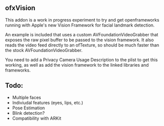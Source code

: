 ## ofxVision 

This addon is a work in progress experiment to try and get openframeworks running with Apple's new Vision Framework for facial landmark detection.  



An example is included that uses a custom AVFoundationVideoGrabber that exposes the raw pixel buffer to be passed to the vision framework. It also reads the video feed directly to an ofTexture, so should be much faster than the stock AVFoundationVideoGrabber.  


You need to add a Privacy Camera Usage Description to the plist to get this working, as well as add the vision framework to the linked libraries and frameworks.

## Todo: 

- Multiple faces 
- Indiviudal features (eyes, lips, etc.)
- Pose Estimation 
- Blink detection?
- Compatibility with ARKit





